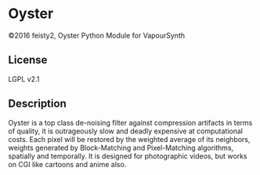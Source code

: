 # Oyster
©2016 feisty2, Oyster Python Module for VapourSynth
## License
LGPL v2.1
## Description
Oyster is a top class de-noising filter against compression artifacts in terms of quality, it is outrageously slow and deadly expensive at computational costs.
Each pixel will be restored by the weighted average of its neighbors, weights generated by Block-Matching and Pixel-Matching algorithms, spatially and temporally.
It is designed for photographic videos, but works on CGI like cartoons and anime also.

